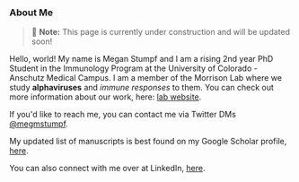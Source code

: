 ### About Me

> 📝 **Note:** This page is currently under construction and will be updated soon!

Hello, world! My name is Megan Stumpf and I am a rising 2nd year PhD Student in the Immunology Program at the University of Colorado - Anschutz Medical Campus. I am a member of the Morrison Lab where we study **alphaviruses** and *immune responses* to them. You can check out more information about our work, here: [lab website](https://medschool.cuanschutz.edu/immunology-and-microbiology/immu-micro-labs/morrison-lab).

If you'd like to reach me, you can contact me via Twitter DMs [@megmstumpf](http://twitter.com/megmstumpf). 

My updated list of manuscripts is best found on my Google Scholar profile, [here](https://scholar.google.com/citations?user=sHh5Z3YAAAAJ&hl=en).

You can also connect with me over at LinkedIn, [here](https://www.linkedin.com/in/megan-m-stumpf-1bb5508a).
